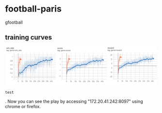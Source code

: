 # football-paris
gfootball

## training curves
![](data/images/trained_result.png)

```
test
```
. Now you can see the play by accessing "172.20.41.242:8097" using chrome or firefox.
